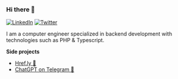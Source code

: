 ### Hi there 👋

[![LinkedIn](https://img.shields.io/badge/LinkedIn-connect-blue)](https://www.linkedin.com/in/gregori-pineres)
[![Twitter](https://img.shields.io/twitter/url/https/twitter.com/cloudposse.svg?style=social&label=Follow%20%40gregorip02)](https://twitter.com/gregorip02)

I am a computer engineer specialized in backend development with technologies such as PHP & Typescript.

**Side projects**

- [Href.ly 🔗](https://app.href.ly)
- [ChatGPT on Telegram 💼](https://t.me/chatgpt4plusbot)
